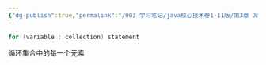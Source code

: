 ```yaml
---
{"dg-publish":true,"permalink":"/003 学习笔记/java核心技术卷1-11版/第3章 Java的基本程序设计结构/3.10 数组/3.10.3 for each/","dgPassFrontmatter":true,"created":"2024-05-06T14:06:59.548+08:00","updated":"2024-06-01T10:44:52.540+08:00"}
---
```


```java
for (variable : collection) statement
```

循环集合中的每一个元素